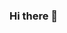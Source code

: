### Hi there 👋

<!--
- 🌱 I’m currently learning Unreal Engine 5
- 🤔 I’m looking for help with ideas for game can be made or remastered.
- 📫 How to reach me: via Discord or e-mail
- 😄 Pronouns: Luka
-->
